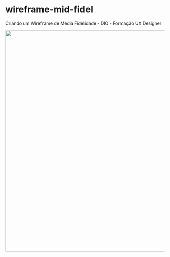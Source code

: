 # wireframe-mid-fidel
Criando um Wireframe de Média Fidelidade - DIO - Formação UX Designer

<div align="center">
  <img src="[![Wireframe Mid Fidel 1 - App Login](https://github.com/glauciocoutinho/wireframe-mid-fidel/assets/18041047/fca06473-31cd-42f0-b1e3-f69511f9ad0c)](https://github.com/glauciocoutinho/wireframe-mid-fidel/issues/1)" width="700px"
</div>

